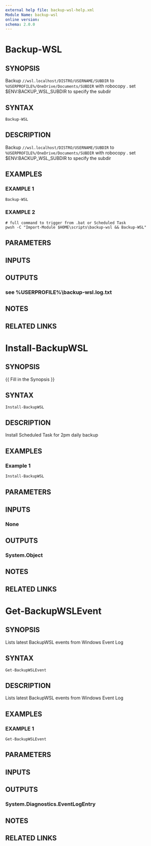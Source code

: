 ```yaml
---
external help file: backup-wsl-help.xml
Module Name: backup-wsl
online version:
schema: 2.0.0
---
```



# Backup-WSL

## SYNOPSIS
Backup `//wsl.localhost/DISTRO/USERNAME/SUBDIR` to `%USERPROFILE%/OneDrive/Documents/SUBDIR` with robocopy . 
set $ENV:BACKUP_WSL_SUBDIR to specify the subdir

## SYNTAX

```
Backup-WSL
```

## DESCRIPTION
Backup `//wsl.localhost/DISTRO/USERNAME/SUBDIR` to `%USERPROFILE%/OneDrive/Documents/SUBDIR` with robocopy . 
set $ENV:BACKUP_WSL_SUBDIR to specify the subdir

## EXAMPLES

### EXAMPLE 1
```
Backup-WSL
```

### EXAMPLE 2
```
# full command to trigger from .bat or Scheduled Task
pwsh -C "Import-Module $HOME\scripts\backup-wsl && Backup-WSL"
```

## PARAMETERS

## INPUTS

## OUTPUTS

### see %USERPROFILE%\backup-wsl.log.txt
## NOTES

## RELATED LINKS


# Install-BackupWSL

## SYNOPSIS
{{ Fill in the Synopsis }}

## SYNTAX

```
Install-BackupWSL
```

## DESCRIPTION
Install Scheduled Task for 2pm daily backup

## EXAMPLES

### Example 1
```powershell
Install-BackupWSL
```

## PARAMETERS

## INPUTS

### None

## OUTPUTS

### System.Object
## NOTES

## RELATED LINKS



# Get-BackupWSLEvent

## SYNOPSIS
Lists latest BackupWSL events from Windows Event Log

## SYNTAX

```
Get-BackupWSLEvent
```

## DESCRIPTION
Lists latest BackupWSL events from Windows Event Log

## EXAMPLES

### EXAMPLE 1
```
Get-BackupWSLEvent
```

## PARAMETERS

## INPUTS

## OUTPUTS

### System.Diagnostics.EventLogEntry
## NOTES

## RELATED LINKS